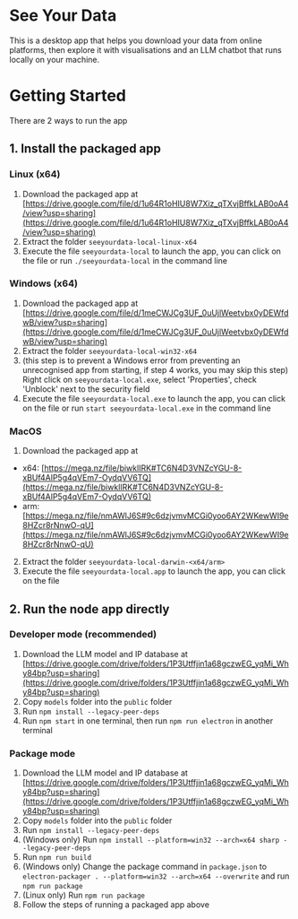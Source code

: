 # See Your Data

This is a desktop app that helps you download your data from online platforms, then explore it with visualisations and an LLM chatbot that runs locally on your machine.

# Getting Started

There are 2 ways to run the app

## 1. Install the packaged app

### Linux (x64)

1. Download the packaged app at [https://drive.google.com/file/d/1u64R1oHIU8W7Xiz_qTXvjBffkLAB0oA4/view?usp=sharing](https://drive.google.com/file/d/1u64R1oHIU8W7Xiz_qTXvjBffkLAB0oA4/view?usp=sharing)
2. Extract the folder `seeyourdata-local-linux-x64`
3. Execute the file `seeyourdata-local` to launch the app, you can click on the file or run `./seeyourdata-local` in the command line

### Windows (x64)

1. Download the packaged app at [https://drive.google.com/file/d/1meCWJCg3UF_0uUjlWeetvbx0yDEWfdwB/view?usp=sharing](https://drive.google.com/file/d/1meCWJCg3UF_0uUjlWeetvbx0yDEWfdwB/view?usp=sharing)
2. Extract the folder `seeyourdata-local-win32-x64`
3. (this step is to prevent a Windows error from preventing an unrecognised app from starting, if step 4 works, you may skip this step) Right click on `seeyourdata-local.exe`, select 'Properties', check 'Unblock' next to the security field 
4. Execute the file `seeyourdata-local.exe` to launch the app, you can click on the file or run `start seeyourdata-local.exe` in the command line

### MacOS

1. Download the packaged app at 
- x64: [https://mega.nz/file/biwklIRK#TC6N4D3VNZcYGU-8-xBUf4AlP5g4qVEm7-OydqVV6TQ](https://mega.nz/file/biwklIRK#TC6N4D3VNZcYGU-8-xBUf4AlP5g4qVEm7-OydqVV6TQ)
- arm: [https://mega.nz/file/nmAWlJ6S#9c6dzjvmvMCGi0yoo6AY2WKewWI9e8HZcr8rNnwO-qU](https://mega.nz/file/nmAWlJ6S#9c6dzjvmvMCGi0yoo6AY2WKewWI9e8HZcr8rNnwO-qU)
2. Extract the folder `seeyourdata-local-darwin-<x64/arm>`
3. Execute the file `seeyourdata-local.app` to launch the app, you can click on the file

## 2. Run the node app directly

### Developer mode (recommended)

1. Download the LLM model and IP database at [https://drive.google.com/drive/folders/1P3Utffjin1a68gczwEG_yqMi_Why84bp?usp=sharing](https://drive.google.com/drive/folders/1P3Utffjin1a68gczwEG_yqMi_Why84bp?usp=sharing)
2. Copy `models` folder into the `public` folder
3. Run `npm install --legacy-peer-deps`
4. Run `npm start` in one terminal, then run `npm run electron` in another terminal

### Package mode

1. Download the LLM model and IP database at [https://drive.google.com/drive/folders/1P3Utffjin1a68gczwEG_yqMi_Why84bp?usp=sharing](https://drive.google.com/drive/folders/1P3Utffjin1a68gczwEG_yqMi_Why84bp?usp=sharing)
2. Copy `models` folder into the `public` folder
3. Run `npm install --legacy-peer-deps`
5. (Windows only) Run `npm install --platform=win32 --arch=x64 sharp --legacy-peer-deps`
4. Run `npm run build`
6. (Windows only) Change the package command in `package.json` to `electron-packager . --platform=win32 --arch=x64 --overwrite` and run `npm run package`
7. (Linux only) Run `npm run package`
8. Follow the steps of running a packaged app above

